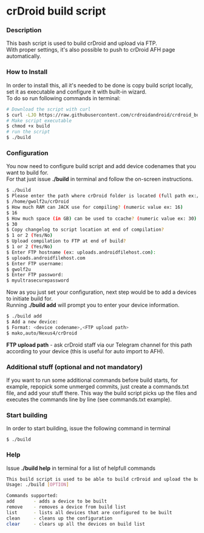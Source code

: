 # crDroid build script #

### Description ###

This bash script is used to build crDroid and upload via FTP.  
With proper settings, it's also possible to push to crDroid AFH page automatically.

### How to Install

In order to install this, all it's needed to be done is copy build script locally, set it as executable and configure it with built-in wizard.  
To do so run following commands in terminal:

```bash
# Download the script with curl
$ curl -LJO https://raw.githubusercontent.com/crdroidandroid/crdroid_build/9.0/build
# Make script executable
$ chmod +x build
# run the script
$ ./build
```

### Configuration

You now need to configure build script and add device codenames that you want to build for.  
For that just issue **./build** in terminal and follow the on-screen instructions.

```bash
$ ./build
$ Please enter the path where crDroid folder is located (full path ex:/home/<user>/crDroid)
$ /home/gwolf2u/crDroid
$ How much RAM can JACK use for compiling? (numeric value ex: 16)
$ 16
$ How much space (in GB) can be used to ccache? (numeric value ex: 30)
$ 30
$ Copy changelog to script location at end of compilation?
$ 1 or 2 (Yes/No)
$ Upload compilation to FTP at end of build?
$ 1 or 2 (Yes/No)
$ Enter FTP hostname (ex: uploads.androidfilehost.com):
$ uploads.androidfilehost.com
$ Enter FTP username:
$ gwolf2u
$ Enter FTP password:
$ myultrasecurepassword
```

Now as you just set your configuration, next step would be to add a devices to initiate build for.  
Running **./build add** will prompt you to enter your device information.  

```bash
$ ./build add
$ Add a new device:
$ Format: <device codename>,<FTP upload path>
$ mako,auto/Nexus4/crDroid
```

**FTP upload path** - ask crDroid staff via our Telegram channel for this path according to your device (this is useful for auto import to AFH).

### Additional stuff (optional and not mandatory)

If you want to run some additional commands before build starts, for example, repopick some unmerged commits, just create a commands.txt file, and add your stuff there.
This way the build script picks up the files and executes the commands line by line (see commands.txt example).

### Start building

In order to start building, issue the following command in terminal

    $ ./build

### Help

Issue **./build help** in terminal for a list of helpfull commands

```bash
This build script is used to be able to build crDroid and upload the builds over FTP
Usage: ./build [OPTION]

Commands supported:
add       - adds a device to be built
remove    - removes a device from build list
list      - lists all devices that are configured to be built
clean     - cleans up the configuration
clear     - clears up all the devices on build list
```
